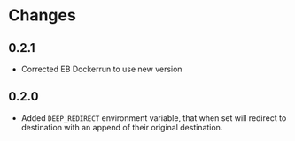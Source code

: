 # Changes

## 0.2.1

- Corrected EB Dockerrun to use new version

## 0.2.0

- Added `DEEP_REDIRECT` environment variable, that when set will
  redirect to destination with an append of their original destination.

